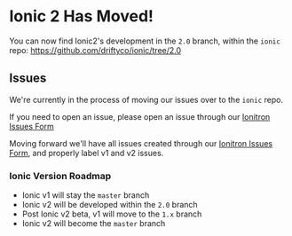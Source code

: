 # Ionic 2 Has Moved!

You can now find Ionic2's development in the `2.0` branch, within the `ionic` repo: https://github.com/driftyco/ionic/tree/2.0


## Issues
We're currently in the process of moving our issues over to the `ionic` repo.

If you need to open an issue, please open an issue through our [Ionitron Issues Form](http://ionicframework.com/submit-issue/)

Moving forward we'll have all issues created through our [Ionitron Issues Form](http://ionicframework.com/submit-issue/), and properly label v1 and v2 issues.

### Ionic Version Roadmap

- Ionic v1 will stay the `master` branch
- Ionic v2 will be developed within the `2.0` branch
- Post Ionic v2 beta, v1 will move to the `1.x` branch
- Ionic v2 will become the `master` branch
